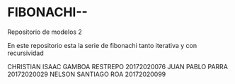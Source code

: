 # FIBONACHI--
Repositorio de modelos 2 

En este repositorio esta la serie de fibonachi tanto iterativa y con recursividad

CHRISTIAN ISAAC GAMBOA RESTREPO 20172020076
JUAN PABLO PARRA  20172020029
NELSON SANTIAGO ROA 20172020099
